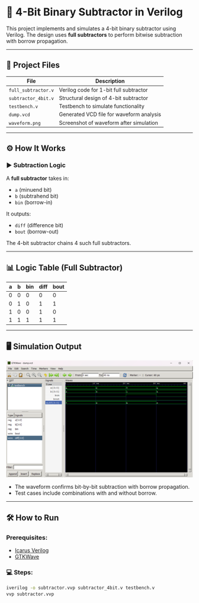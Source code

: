 # 🔢 4-Bit Binary Subtractor in Verilog

This project implements and simulates a 4-bit binary subtractor using Verilog. The design uses **full subtractors** to perform bitwise subtraction with borrow propagation.

---

## 📁 Project Files

| File               | Description                                |
|--------------------|--------------------------------------------|
| `full_subtractor.v` | Verilog code for 1-bit full subtractor     |
| `subtractor_4bit.v` | Structural design of 4-bit subtractor       |
| `testbench.v`       | Testbench to simulate functionality         |
| `dump.vcd`          | Generated VCD file for waveform analysis    |
| `waveform.png`      | Screenshot of waveform after simulation     |

---

## ⚙️ How It Works

### ▶️ Subtraction Logic
A **full subtractor** takes in:
- `a` (minuend bit)
- `b` (subtrahend bit)
- `bin` (borrow-in)

It outputs:
- `diff` (difference bit)
- `bout` (borrow-out)

The 4-bit subtractor chains 4 such full subtractors.

---

## 📊 Logic Table (Full Subtractor)

| a | b | bin | diff | bout |
|---|---|-----|------|------|
| 0 | 0 | 0   | 0    | 0    |
| 0 | 1 | 0   | 1    | 1    |
| 1 | 0 | 0   | 1    | 0    |
| 1 | 1 | 1   | 1    | 1    |

---

## 🖥️ Simulation Output

![Waveform](waveform.png)

- The waveform confirms bit-by-bit subtraction with borrow propagation.
- Test cases include combinations with and without borrow.

---

## 🛠️ How to Run

### Prerequisites:
- [Icarus Verilog](http://iverilog.icarus.com/)
- [GTKWave](http://gtkwave.sourceforge.net/)

### 💻 Steps:

```bash
iverilog -o subtractor.vvp subtractor_4bit.v testbench.v
vvp subtractor.vvp
